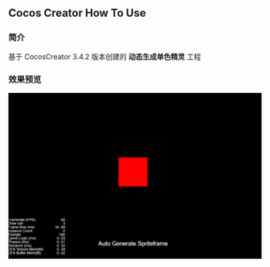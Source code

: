 ## Cocos Creator How To Use

### 简介

基于 CocosCreator 3.4.2 版本创建的 **动态生成单色精灵** 工程

### 效果预览
![image](../../image/202203/2022030543.png)